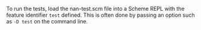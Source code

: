 To run the tests, load the nan-test.scm file into a Scheme REPL with
the feature identifier `test` defined.  This is often done by passing
an option such as `-D test` on the command line.
